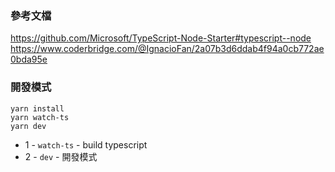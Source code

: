 ### 參考文檔
https://github.com/Microsoft/TypeScript-Node-Starter#typescript--node
https://www.coderbridge.com/@IgnacioFan/2a07b3d6ddab4f94a0cb772ae0bda95e

### 開發模式

```
yarn install
yarn watch-ts
yarn dev
```

- 1 - `watch-ts` - build typescript
- 2 - `dev` - 開發模式


